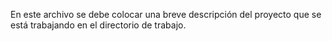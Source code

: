 En este archivo se debe colocar una breve descripción
del proyecto que se está trabajando en el directorio
de trabajo.
